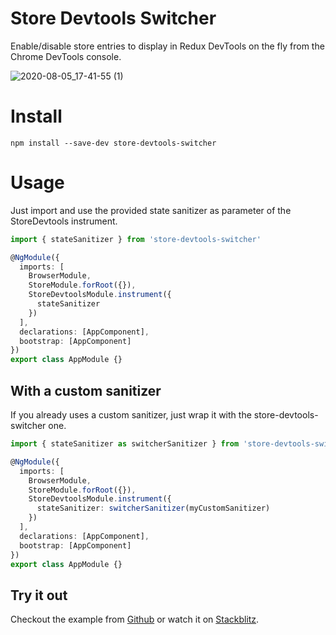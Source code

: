 Store Devtools Switcher
==============

Enable/disable store entries to display in Redux DevTools on the fly from the Chrome DevTools console.

![2020-08-05_17-41-55 (1)](https://user-images.githubusercontent.com/1006426/89434006-4fcf7c80-d743-11ea-94eb-56057fcd2f93.gif)

# Install
```shell
npm install --save-dev store-devtools-switcher 
```

# Usage
Just import and use the provided state sanitizer as parameter of the StoreDevtools instrument.
````ts
import { stateSanitizer } from 'store-devtools-switcher'

@NgModule({
  imports: [
    BrowserModule,
    StoreModule.forRoot({}),
    StoreDevtoolsModule.instrument({
      stateSanitizer
    })
  ],
  declarations: [AppComponent],
  bootstrap: [AppComponent]
})
export class AppModule {}
````

## With a custom sanitizer
If you already uses a custom sanitizer, just wrap it with the store-devtools-switcher one.
````ts
import { stateSanitizer as switcherSanitizer } from 'store-devtools-switcher'

@NgModule({
  imports: [
    BrowserModule,
    StoreModule.forRoot({}),
    StoreDevtoolsModule.instrument({
      stateSanitizer: switcherSanitizer(myCustomSanitizer)
    })
  ],
  declarations: [AppComponent],
  bootstrap: [AppComponent]
})
export class AppModule {}
````

## Try it out
Checkout the example from [Github](https://github.com/yannickglt/store-devtools-switcher/tree/example) or watch it on [Stackblitz](https://stackblitz.com/github/yannickglt/store-devtools-switcher/tree/example).